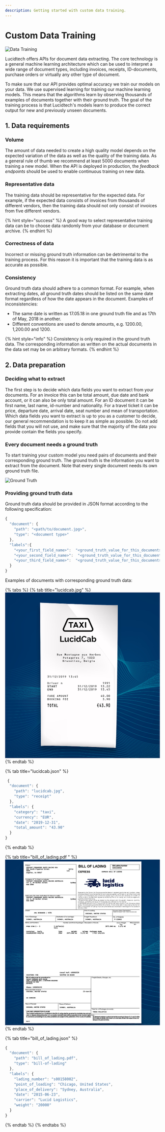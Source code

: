 ```yaml
---
description: Getting started with custom data training.
---
```


# Custom Data Training

![Data Training](https://lucidtech.ai/assets/img/illustrations/data-training.png)

Lucidtech offers APIs for document data extracting. The core technology is a general machine learning architecture which can be used to interpret a wide range of document types, including invoices, receipts, ID-documents, purchase orders or virtually any other type of document.

To make sure that our API provides optimal accuracy we train our models on your data. We use supervised learning for training our machine learning models. This means that the algorithms learn by observing thousands of examples of documents together with their ground truth. The goal of the training process is that Lucidtech's models learn to produce the correct output for new and previously unseen documents.

## 1. Data requirements

### Volume

The amount of data needed to create a high quality model depends on the expected variation of the data as well as the quality of the training data. As a general rule of thumb we recommend at least 5000 documents when training a new model. When the API is deployed in production, the _feedback endpoints_ should be used to enable continuous training on new data.

### Representative data

The training data should be representative for the expected data. For example, if the expected data consists of invoices from thousands of different vendors, then the training data should not only consist of invoices from five different vendors.

{% hint style="success" %}
A good way to select representative training data can be to choose data randomly from your database or document archive.
{% endhint %}

### Correctness of data

Incorrect or missing ground truth information can be detrimental to the training process. For this reason it is important that the training data is as accurate as possible.

### Consistency

Ground truth data should adhere to a common format. For example, when extracting dates, all ground truth dates should be listed on the same date format regardless of how the date appears in the document. Examples of inconsistencies:

* The same date is written as 17.05.18 in one ground truth file and as 17th of May, 2018 in another.
* Different conventions are used to denote amounts, e.g. 1200.00, 1,200.00 and 1200.

{% hint style="info" %}
Consistency is only required in the ground truth data. The corresponding information as written on the actual documents in the data set may be on arbitrary formats.
{% endhint %}

## 2. Data preparation

### Deciding what to extract

The first step is to decide which data fields you want to extract from your documents. For an invoice this can be total amount, due date and bank account, or it can also be only total amount. For an ID document it can be first name, last name, id-number and nationality. For a travel ticket it can be price, departure date, arrival date, seat number and mean of transportation. Which data fields you want to extract is up to you as a customer to decide, our general recommendation is to keep it as simple as possible. Do not add fields that you will not use, and make sure that the majority of the data you provide contain the fields you specify.

### Every document needs a ground truth

To start training your custom model you need pairs of documents and their corresponding ground truth. The ground truth is the information you want to extract from the document. Note that every single document needs its own ground truth file.

![Ground Truth](https://lucidtech.ai/assets/img/illustrations/illustration-10.png)

### Providing ground truth data

Ground truth data should be provided in JSON format according to the following specification:

```javascript
{
  "document": {
    "path": "<path/to/document.jpg>",
    "type": "<document type>"
  },
  "labels":{
    "<your_first_field_name>":  "<ground_truth_value_for_this_documents_first_field>",
    "<your_second_field_name>":  "<ground_truth_value_for_this_documents_second_field>",
    "<your_third_field_name>":  "<ground_truth_value_for_this_documents_third_field>"
  }
}
```

Examples of documents with corresponding ground truth data:

{% tabs %}
{% tab title="lucidcab.jpg" %}
![Receipt](../.gitbook/assets/image.png)
{% endtab %}

{% tab title="lucidcab.json" %}
```javascript
 {
  "document": {
    "path": "lucidcab.jpg",
    "type": "receipt"
  },
  "labels": {
    "category": "taxi",
    "currency": "EUR",
    "date": "2019-12-31",
    "total_amount": "43.90"
  }
}
```
{% endtab %}

{% tab title="bill\_of\_lading.pdf " %}
![](../.gitbook/assets/image%20%281%29.png)
{% endtab %}

{% tab title="bill\_of\_lading.json" %}
```javascript
{
  "document": {
    "path": "bill_of_lading.pdf",
    "type": "bill-of-lading"
  },
  "labels": {
    "lading_number": "s00158002",
    "point_of_loading": "Chicago, United States",
    "place_of_delivery": "Sydney, Australia",
    "date": "2015-06-23",
    "carrier": "Lucid Logistics",
    "weight": "20000"
  }
}
```
{% endtab %}
{% endtabs %}

